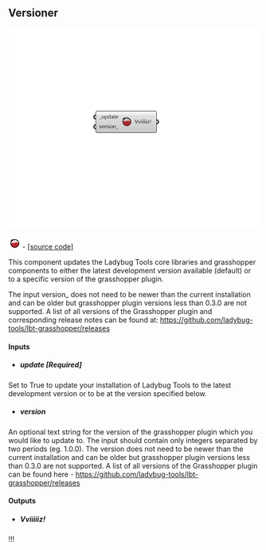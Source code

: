 ## Versioner

![](../../images/components/Versioner.png)

![](../../images/icons/Versioner.png) - [[source code]](https://github.com/ladybug-tools/ladybug-grasshopper/blob/master/ladybug_grasshopper/src//LB%20Versioner.py)


This component updates the Ladybug Tools core libraries and grasshopper components to either the latest development version available (default) or to a specific version of the grasshopper plugin. 

The input version_ does not need to be newer than the current installation and can be older but grasshopper plugin versions less than 0.3.0 are not supported. A list of all versions of the Grasshopper plugin and corresponding release notes can be found at: https://github.com/ladybug-tools/lbt-grasshopper/releases 



#### Inputs
* ##### update [Required]
Set to True to update your installation of Ladybug Tools to the latest development version or to be at the version specified below. 
* ##### version 
An optional text string for the version of the grasshopper plugin which you would like to update to. The input should contain only integers separated by two periods (eg. 1.0.0). The version does not need to be newer than the current installation and can be older but grasshopper plugin versions less than 0.3.0 are not supported. A list of all versions of the Grasshopper plugin can be found here - https://github.com/ladybug-tools/lbt-grasshopper/releases 

#### Outputs
* ##### Vviiiiiz!
!!! 